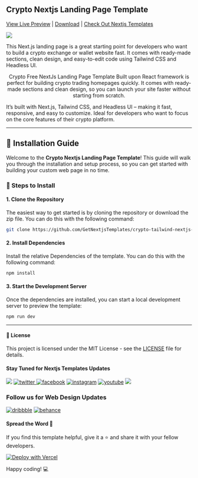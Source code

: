 ## Crypto Nextjs Landing Page Template
[View Live Preview](https://crypto-tailwind-nextjs-free.vercel.app/) | [Download](https://getnextjstemplates.com/products/crypto-free-nextjs-landing-page-template-with-tailwind-css-headless-ui) | [Check Out Nextjs Templates](https://getnextjstemplates.com/)


<a target="_blank" href="https://getnextjstemplates.com/products/crypto-free-nextjs-landing-page-template-with-tailwind-css-headless-ui">
  <img src="https://adminmart.github.io/template_api/images/website-template/Crypto-Free-NextJs-Landing-Page-Template-with-Tailwind-CSS.jpg" />
</a>

<p style="text-align:center;"> 

This Next.js landing page is a great starting point for developers who want to build a crypto exchange or wallet website fast. It comes with ready-made sections, clean design, and easy-to-edit code using Tailwind CSS and Headless UI. 

</p>
<p style="text-align:center;"> Crypto Free NextJs Landing Page Template Built upon React framework is perfect for building crypto trading homepages quickly. It comes with ready-made sections and clean design, so you can launch your site faster without starting from scratch.

It’s built with Next.js, Tailwind CSS, and Headless UI – making it fast, responsive, and easy to customize. Ideal for developers who want to focus on the core features of their crypto platform.
</p>

---
## 💾 Installation Guide

Welcome to the **Crypto Nextjs Landing Page Template**! This guide will walk you through the installation and setup process, so you can get started with building your custom web page in no time.

### 📝 Steps to Install

#### 1. **Clone the Repository**

The easiest way to get started is by cloning the repository or download the zip file. You can do this with the following command:

```bash
git clone https://github.com/GetNextjsTemplates/crypto-tailwind-nextjs-free.git
```

#### 2. **Install Dependencies**

Install the relative Dependencies of the template. You can do this with the following command:

```bash
npm install
```

#### 3. **Start the Development Server**

Once the dependencies are installed, you can start a local development server to preview the template: 

```bash
npm run dev
```

---

#### 📜 License

This project is licensed under the MIT License - see the [LICENSE](https://getnextjstemplates.com/privacy) file for details.

#### Stay Tuned for Nextjs Templates Updates

[![](https://img.shields.io/badge/GitHub-100000?style=for-the-badge&logo=github&logoColor=white)](http://github.com/GetNextjsTemplates/)  [![twitter](https://img.shields.io/badge/twitter-x?style=for-the-badge&logo=x&logoColor=white&color=%230f1419) ](https://x.com/Getnextjstemplt)  [
![facebook](https://img.shields.io/badge/facebook-logo?style=for-the-badge&logo=facebook&logoColor=white&color=%230866ff)](https://www.facebook.com/getnextjstemplates) [![instagram](https://img.shields.io/badge/instagram-logo?style=for-the-badge&logo=instagram&logoColor=white&color=%23F35369)](https://www.instagram.com/getnextjstemplates/)  [![youtube](https://img.shields.io/badge/youtube-logo?style=for-the-badge&logo=youtube&logoColor=white&color=%23cc0000)](https://www.youtube.com/@NextjsTemplates)  [![](https://img.shields.io/badge/LinkedIn-0077B5?style=for-the-badge&logo=linkedin&logoColor=white)](https://www.linkedin.com/in/nextjstemplates/)

### Follow us for Web Design Updates

[![dribbble](https://img.shields.io/badge/dribbble-logo?style=for-the-badge&logo=dribbble&logoColor=white&color=%23ea64d9)](https://dribbble.com/wrappixel) [![behance](https://img.shields.io/badge/behance-logo?style=for-the-badge&logo=behance&logoColor=white&color=%230057ff)](https://www.behance.net/GetNextjsTemplates/)


#### Spread the Word 📢

If you find this template helpful, give it a ⭐️ and share it with your fellow developers. 

[![Deploy with Vercel](https://vercel.com/button)](https://vercel.com/new/clone?repository-url=https://github.com/GetNextjsTemplates/crypto-tailwind-nextjs-free&root-directory=package)

Happy coding! 💻
